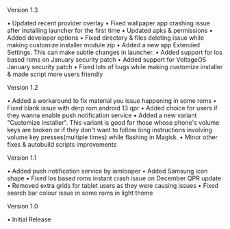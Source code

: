 Version 1.3

  •  Updated recent provider overlay
  •  Fixed wallpaper app crashing issue after installing launcher for the first time
  •  Updated apks & permissions
  •  Added developer options
  •  Fixed directory & files deleting issue while making customize installer module zip
  •  Added a new app Extended Settings. This can make subtle changes in launcher.
  •  Added support for los based roms on January security patch
  •  Added support for VoltageOS January security patch
  •  Fixed lots of bugs while making customize installer & made script more users friendly

Version 1.2

  •  Added a workaround to fix material you issue happening in some roms
  •  Fixed blank issue with derp rom android 13 qpr
  •  Added choice for users if they wanna enable push notification service
  •  Added a new variant "Customize Installer". This variant is good for those whose phone's volume keys are broken or if they don't want to follow long instructions involving volume key presses(multiple times) while flashing in Magisk.
  •  Minor other fixes & autobuild scripts improvements

Version 1.1

  •  Added push notification service by iamlooper
  •  Added Samsung icon shape
  •  Fixed los based roms instant crash issue on December QPR update
  •  Removed extra grids for tablet users as they were causing issues
  •  Fixed search bar colour issue in some roms in light theme

Version 1.0

  •  Initial Release

